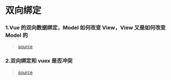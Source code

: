 # 双向绑定

### 1.Vue 的双向数据绑定，Model 如何改变 View，View 又是如何改变 Model 的

> [source](https://github.com/Advanced-Frontend/Daily-Interview-Question/issues/34)

### 2.双向绑定和 vuex 是否冲突

> [source](https://github.com/Advanced-Frontend/Daily-Interview-Question/issues/81)
